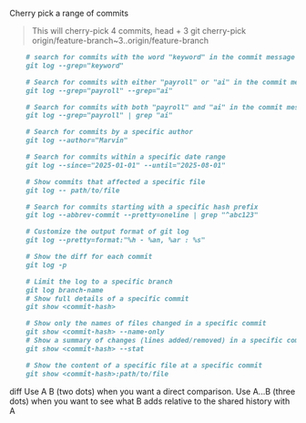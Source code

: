 Cherry pick a range of commits
> This will cherry-pick 4 commits, head + 3
git cherry-pick origin/feature-branch~3..origin/feature-branch

```md
    # search for commits with the word "keyword" in the commit message
    git log --grep="keyword"

    # Search for commits with either "payroll" or "ai" in the commit message
    git log --grep="payroll" --grep="ai"

    # Search for commits with both "payroll" and "ai" in the commit message (AND logic)
    git log --grep="payroll" | grep "ai"

    # Search for commits by a specific author
    git log --author="Marvin"

    # Search for commits within a specific date range
    git log --since="2025-01-01" --until="2025-08-01"

    # Show commits that affected a specific file
    git log -- path/to/file

    # Search for commits starting with a specific hash prefix
    git log --abbrev-commit --pretty=oneline | grep "^abc123"

    # Customize the output format of git log
    git log --pretty=format:"%h - %an, %ar : %s"

    # Show the diff for each commit
    git log -p

    # Limit the log to a specific branch
    git log branch-name
    # Show full details of a specific commit
    git show <commit-hash>

    # Show only the names of files changed in a specific commit
    git show <commit-hash> --name-only
    # Show a summary of changes (lines added/removed) in a specific commit
    git show <commit-hash> --stat

    # Show the content of a specific file at a specific commit
    git show <commit-hash>:path/to/file
```

diff
Use A B (two dots) when you want a direct comparison.
Use A...B (three dots) when you want to see what B adds relative to the shared history with A
